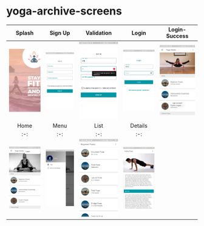 # yoga-archive-screens
| Splash | Sign Up | Validation | Login | Login-Success |
| :-: | :-: | :-: | :-: | :-: |
| ![image 1](https://github.com/geekunj/yoga-archive/blob/master/images/splash.png) | ![image 2](https://github.com/geekunj/yoga-archive/blob/master/images/sign-up.png) | ![image 3](https://github.com/geekunj/yoga-archive/blob/master/images/validation.png) | ![image 4](https://github.com/geekunj/yoga-archive/blob/master/images/login-filled.png) | ![image 5](https://github.com/geekunj/yoga-archive/blob/master/images/login-success.png) |
| Home | Menu | List | Details |
| :-: | :-: | :-: | :-: |
| ![image 6](https://github.com/geekunj/yoga-archive/blob/master/images/home.png) | ![image 7](https://github.com/geekunj/yoga-archive/blob/master/images/side-menu.png) | ![image 8](https://github.com/geekunj/yoga-archive/blob/master/images/pose-list.png) | ![image 9](https://github.com/geekunj/yoga-archive/blob/master/images/yoga-detail.png) |






